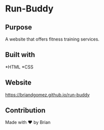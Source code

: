 # Run-Buddy

## Purpose
A website that offers fitness training services.

## Built with
*HTML
*CSS

## Website
https://briandgomez.github.io/run-buddy

## Contribution
Made with ❤️ by Brian
